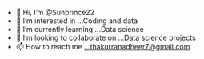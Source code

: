 - 👋 Hi, I’m @Sunprince22
- 👀 I’m interested in ...Coding and data
- 🌱 I’m currently learning ...Data science
- 💞️ I’m looking to collaborate on ...Data science projects
- 📫 How to reach me ...thakurranadheer7@gmail.com

<!---
Sunprince22/Sunprince22 is a ✨ special ✨ repository because its `README.md` (this file) appears on your GitHub profile.
You can click the Preview link to take a look at your changes.
--->
